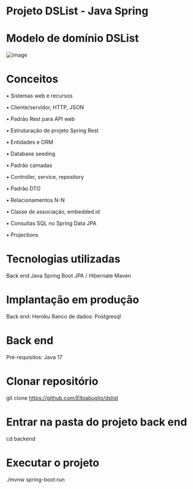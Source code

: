 # Projeto DSList - Java Spring

# Modelo de domínio DSList

![image](https://github.com/Elbiabuglio/dslist/assets/101484328/1e481981-cd2d-4ec7-afd8-83eaf36363a5)

# Conceitos

• Sistemas web e recursos

• Cliente/servidor, HTTP, JSON

• Padrão Rest para API web

• Estruturação de projeto Spring Rest

• Entidades e ORM

• Database seeding

• Padrão camadas

• Controller, service, repository

• Padrão DTO

• Relacionamentos N-N

• Classe de associação, embedded id

• Consultas SQL no Spring Data JPA

• Projections

# Tecnologias utilizadas
Back end
Java
Spring Boot
JPA / Hibernate
Maven

# Implantação em produção
Back end: Heroku
Banco de dados: Postgresql

# Back end
Pré-requisitos: Java 17

# Clonar repositório
git clone https://github.com/Elbiabuglio/dslist

# Entrar na pasta do projeto back end
cd backend

# Executar o projeto
./mvnw spring-boot:run

